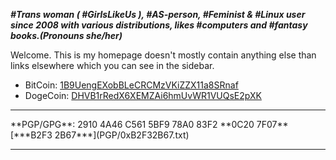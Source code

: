 <!DOCTYPE html>
<html>
<head>
<meta charset="UTF-8" />
<!-- <meta http-equiv="refresh" content="60" /> -->
<meta name="description" content="The real index page without iframe." />
<meta name="author" content="Mikaela Suomalainen" />
<link rel="canonical" href="https://mkaysi.github.io/index.real.html">
<title>Index</title>
<link rel="stylesheet" type="text/css" href="css.css" />
</head>
<body>

***#Trans woman ( #GirlsLikeUs ), #AS-person, #Feminist & #Linux user since 2008 with various distributions, likes #computers and #fantasy books.(Pronouns she/her)***



Welcome. This is my homepage doesn't mostly contain anything else than 
links elsewhere which you can see in the sidebar.

* BitCoin: [1B9UengEXobBLeCRCMzVKiZZX11a8SRnaf](bitcoin:1B9UengEXobBLeCRCMzVKiZZX11a8SRnaf)
* DogeCoin: [DHVB1rRedX6XEMZAi6hmUvWR1VUQsE2pXK](dogecoin:DHVB1rRedX6XEMZAi6hmUvWR1VUQsE2pXK)

<hr/>
**PGP/GPG**: 2910 4A46 C561 5BF9 78A0  83F2 **0C20 7F07** [***B2F3 2B67***](PGP/0xB2F32B67.txt)
<hr/>
</body>
<script>
  (function(i,s,o,g,r,a,m){i['GoogleAnalyticsObject']=r;i[r]=i[r]||function(){
    (i[r].q=i[r].q||[]).push(arguments)},i[r].l=1*new Date();a=s.createElement(o),
      m=s.getElementsByTagName(o)[0];a.async=1;a.src=g;m.parentNode.insertBefore(a,m)
        })(window,document,'script','//www.google-analytics.com/analytics.js','ga');

          ga('create', 'UA-40171169-1', 'mkaysi.github.io');
            ga('send', 'pageview');

            </script>
</html>
<!-- vim : set ft=markdown-->
